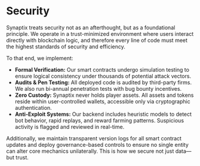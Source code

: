 # Security

Synaptix treats security not as an afterthought, but as a foundational principle. We operate in a trust-minimized environment where users interact directly with blockchain logic, and therefore every line of code must meet the highest standards of security and efficiency.

To that end, we implement:
- **Formal Verification:** Our smart contracts undergo simulation testing to ensure logical consistency under thousands of potential attack vectors.
- **Audits & Pen Testing:** All deployed code is audited by third-party firms. We also run bi-annual penetration tests with bug bounty incentives.
- **Zero Custody:** Synaptix never holds player assets. All assets and tokens reside within user-controlled wallets, accessible only via cryptographic authentication.
- **Anti-Exploit Systems:** Our backend includes heuristic models to detect bot behavior, rapid replays, and reward farming patterns. Suspicious activity is flagged and reviewed in real-time.

Additionally, we maintain transparent version logs for all smart contract updates and deploy governance-based controls to ensure no single entity can alter core mechanics unilaterally. This is how we secure not just data—but trust.